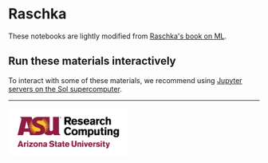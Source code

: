 Raschka
=======

These notebooks are lightly modified from [Raschka's book on ML][3].

Run these materials interactively
---------------------------------

To interact with some of these materials, we recommend using 
[Jupyter servers on the Sol supercomputer][sol].

-------------


[sol]: https://sol.asu.edu
[3]: https://github.com/rasbt/python-machine-learning-book-2nd-edition

<img 
  src="https://github.com/ASU-KE/rc-assets/blob/main/logos/ASURC_color_600.png?raw=true" 
  width="240" >

